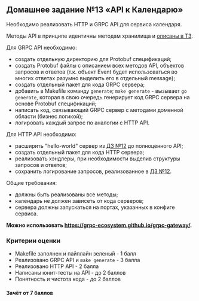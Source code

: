 ## Домашнее задание №13 «API к Календарю»
Необходимо реализовать HTTP и GRPC API для сервиса календаря.

Методы API в принципе идентичны методам хранилища и [описаны в ТЗ](./CALENDAR.MD).

Для GRPC API необходимо:
* создать отдельную директорию для Protobuf спецификаций;
* создать Protobuf файлы с описанием всех методов API, объектов запросов и ответов (т.к. объект Event будет использоваться во многих ответах разумно выделить его в отдельный message);
* создать отдельный пакет для кода GRPC сервера;
* добавить в Makefile команду `generate`; `make generate` - вызывает `go generate`, которая в свою очередь
генерирует код GRPC сервера на основе Protobuf спецификаций;
* написать код, связывающий GRPC сервер с методами доменной области (бизнес логикой);
* логировать каждый запрос по аналогии с HTTP API.

Для HTTP API необходимо:
* расширить "hello-world" сервер из [ДЗ №12](./12_README.md) до полноценного API;
* создать отдельный пакет для кода HTTP сервера;
* реализовать хэндлеры, при необходимости выделив структуры запросов и ответов;
* сохранить логирование запросов, реализованное в [ДЗ №12](./12_README.md).

Общие требования:
* должны быть реализованы все методы;
* календарь не должен зависеть от кода серверов;
* сервера должны запускаться на портах, указанных в конфиге сервиса.

**Можно использовать https://grpc-ecosystem.github.io/grpc-gateway/.**

### Критерии оценки
- Makefile заполнен и пайплайн зеленый - 1 балл
- Реализовано GRPC API и `make generate` - 3 балла
- Реализовано HTTP API - 2 балла
- Написаны юнит-тесты на API - до 2 баллов
- Понятность и чистота кода - до 2 баллов

#### Зачёт от 7 баллов
